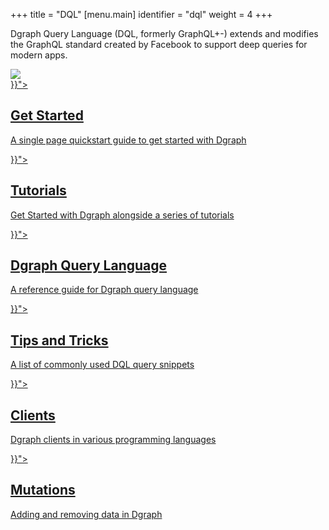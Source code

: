 +++
title = "DQL"
[menu.main]
  identifier = "dql"
  weight = 4
+++

<div class="landing">
  <div class="hero">
    <p>
      Dgraph Query Language (DQL, formerly GraphQL+-)  extends and modifies
      the GraphQL standard created by Facebook to support deep queries for
      modern apps.
    </p>
    <img class="hero-deco" src="/images/hero-deco.png" />
  </div>
  <div class="item">
    <div class="icon"><i class="lni lni-play" aria-hidden="true"></i></div>
    <a  href="{{< relref "../get-started/index.md">}}">
      <h2>Get Started</h2>
      <p>
        A single page quickstart guide to get started with Dgraph
      </p>
    </a>
  </div>
  <div class="item">
    <div class="icon"><i class="lni lni-book" aria-hidden="true"></i></div>
    <a href="{{< relref "../tutorials/_index.md">}}">
      <h2>Tutorials</h2>
      <p>
        Get Started with Dgraph alongside a series of tutorials
      </p>
    </a>
  </div>
  <div class="item">
    <div class="icon"><i class="fa fa-code-fork" aria-hidden="true"></i></div>
    <a href="{{< relref "../query-language/_index.md">}}">
      <h2>Dgraph Query Language</h2>
      <p>
        A reference guide for Dgraph query language
      </p>
    </a>
  </div>

  <div class="item">
    <div class="icon"><i class="lni lni-graduation" aria-hidden="true"></i></div>
    <a href="{{< relref "../tips/_index.md">}}">
      <h2>Tips and Tricks</h2>
      <p>
        A list of commonly used DQL query snippets
      </p>
    </a>
  </div>
  <div class="item">
    <div class="icon"><i class="lni lni-code-alt" aria-hidden="true"></i></div>
    <a href="{{< relref "../clients/_index.md">}}">
      <h2>Clients</h2>
      <p>
        Dgraph clients in various programming languages
      </p>
    </a>
  </div>
  <div class="item">
    <div class="icon"><i class="lni lni-cogs" aria-hidden="true"></i></div>
    <a href="{{< relref "../mutations/_index.md">}}">
      <h2>Mutations</h2>
      <p>
        Adding and removing data in Dgraph
      </p>
    </a>
  </div>

</div>

<style>
  ul.contents {
    display: none;
  }
</style>
